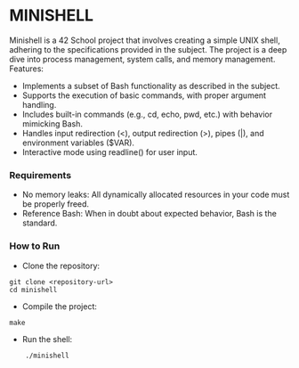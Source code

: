 # MINISHELL

Minishell is a 42 School project that involves creating a simple UNIX shell, adhering to the specifications provided in the subject. The project is a deep dive into process management, system calls, and memory management.
Features:

- Implements a subset of Bash functionality as described in the subject.
- Supports the execution of basic commands, with proper argument handling.
- Includes built-in commands (e.g., cd, echo, pwd, etc.) with behavior mimicking Bash.
- Handles input redirection (<), output redirection (>), pipes (|), and environment variables ($VAR).
- Interactive mode using readline() for user input.

### Requirements

- No memory leaks: All dynamically allocated resources in your code must be properly freed.
- Reference Bash: When in doubt about expected behavior, Bash is the standard.

### How to Run

- Clone the repository:
```
git clone <repository-url>  
cd minishell  
```

- Compile the project:
```
make  
```

- Run the shell:
```
    ./minishell  
```
